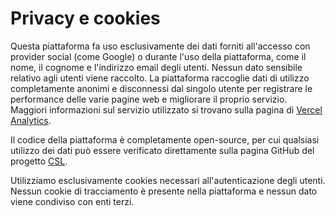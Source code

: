 # Privacy e cookies

Questa piattaforma fa uso esclusivamente dei dati forniti all'accesso con provider social (come Google) o durante l'uso della piattaforma, come il nome, il cognome e l'indirizzo email degli utenti. Nessun dato sensibile relativo agli utenti viene raccolto.
La piattaforma raccoglie dati di utilizzo completamente anonimi e disconnessi dal singolo utente per registrare le performance delle varie pagine web e migliorare il proprio servizio. Maggiori informazioni sul servizio utilizzato si trovano sulla pagina di [Vercel Analytics](https://vercel.com/analytics?utm_source=liveyourschool&utm_campaign=oss).

Il codice della piattaforma è completamente open-source, per cui qualsiasi utilizzo dei dati può essere verificato direttamente sulla pagina GitHub del progetto [CSL](https://github.com/LuckeeDev/csl).

Utilizziamo esclusivamente cookies necessari all'autenticazione degli utenti. Nessun cookie di tracciamento è presente nella piattaforma e nessun dato viene condiviso con enti terzi.
